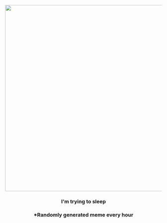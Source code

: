 <p align="center">
        <img src="https://i.redd.it/5rjag0e5zte91.jpg" width="600" height="600">
        </p>
        <h3 align="center">I'm trying to sleep</h3>
        <h3 align="center">*Randomly generated meme every hour</h3>
    